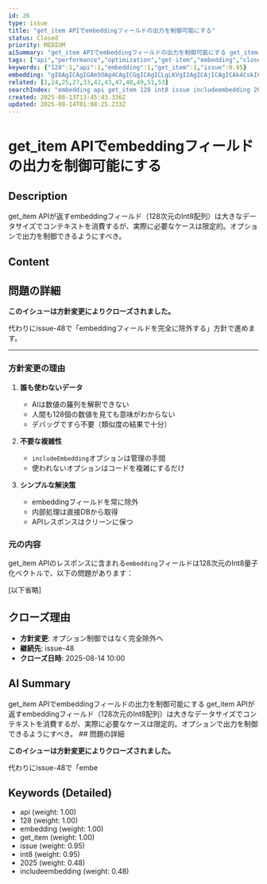 ```yaml
---
id: 26
type: issue
title: "get_item APIでembeddingフィールドの出力を制御可能にする"
status: Closed
priority: MEDIUM
aiSummary: "get_item APIでembeddingフィールドの出力を制御可能にする get_item APIが返すembeddingフィールド（128次元のInt8配列）は大きなデータサイズでコンテキストを消費するが、実際に必要なケースは限定的。オプションで出力を制御できるようにすべき。 ## 問題の詳細\n\n**このイシューは方針変更によりクローズされました。**\n\n代わりにissue-48で「embe"
tags: ["api","performance","optimization","get-item","embedding","closed","superseded"]
keywords: {"128":1,"api":1,"embedding":1,"get_item":1,"issue":0.95}
embedding: "gIOAgICAgIGAm5OAg4CAgICGgICAgICLgLKVgI2AgICAjICAgICAk4CskICUgICAgJCAgICAgI6AsoaAk4CAgICPgICAgICVgKaAgImAgICAiYCAgICAkoCfg4CRgICAgIqAgICAgIiAiY2AhoCAgICLgICAgICAgIeUgICAgIA="
related: [2,24,25,27,33,42,43,47,48,49,51,53]
searchIndex: "embedding api get_item 128 int8 issue includeembedding 2025"
created: 2025-08-13T13:45:43.336Z
updated: 2025-08-14T01:08:25.233Z
---
```


# get_item APIでembeddingフィールドの出力を制御可能にする

## Description

get_item APIが返すembeddingフィールド（128次元のInt8配列）は大きなデータサイズでコンテキストを消費するが、実際に必要なケースは限定的。オプションで出力を制御できるようにすべき。

## Content

## 問題の詳細

**このイシューは方針変更によりクローズされました。**

代わりにissue-48で「embeddingフィールドを完全に除外する」方針で進めます。

---

### 方針変更の理由

1. **誰も使わないデータ**
   - AIは数値の羅列を解釈できない
   - 人間も128個の数値を見ても意味がわからない
   - デバッグですら不要（類似度の結果で十分）

2. **不要な複雑性**
   - `includeEmbedding`オプションは管理の手間
   - 使われないオプションはコードを複雑にするだけ

3. **シンプルな解決策**
   - embeddingフィールドを常に除外
   - 内部処理は直接DBから取得
   - APIレスポンスはクリーンに保つ

### 元の内容

get_item APIのレスポンスに含まれる`embedding`フィールドは128次元のInt8量子化ベクトルで、以下の問題があります：

[以下省略]

## クローズ理由

- **方針変更**: オプション制御ではなく完全除外へ
- **継続先**: issue-48
- **クローズ日時**: 2025-08-14 10:00

## AI Summary

get_item APIでembeddingフィールドの出力を制御可能にする get_item APIが返すembeddingフィールド（128次元のInt8配列）は大きなデータサイズでコンテキストを消費するが、実際に必要なケースは限定的。オプションで出力を制御できるようにすべき。 ## 問題の詳細

**このイシューは方針変更によりクローズされました。**

代わりにissue-48で「embe

## Keywords (Detailed)

- api (weight: 1.00)
- 128 (weight: 1.00)
- embedding (weight: 1.00)
- get_item (weight: 1.00)
- issue (weight: 0.95)
- int8 (weight: 0.95)
- 2025 (weight: 0.48)
- includeembedding (weight: 0.48)

